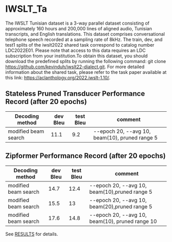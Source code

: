 # IWSLT_Ta

The IWSLT Tunisian dataset is a 3-way parallel dataset consisting of approximately 160 hours
and 200,000 lines of aligned audio, Tunisian transcripts, and English translations. This dataset
comprises conversational telephone speech recorded at a sampling rate of 8kHz. The train, dev,
and test1 splits of the iwslt2022 shared task correspond to catalog number LDC2022E01. Please
note that access to this data requires an LDC subscription from your institution.To obtain this
dataset, you should download the predefined splits by running the following command:
git clone https://github.com/kevinduh/iwslt22-dialect.git. For more detailed information about
the shared task, please refer to the task paper available at this link:
https://aclanthology.org/2022.iwslt-1.10/.

## Stateless Pruned Transducer Performance Record (after 20 epochs)

|    Decoding method                 |     dev Bleu     |    test Bleu    | comment                                  |
|------------------------------------|------------|------------|------------------------------------------|
| modified beam search               | 11.1	    | 9.2    | --epoch 20, --avg 10, beam(10), pruned range 5 |

## Zipformer Performance Record (after 20 epochs)

|    Decoding method                 |     dev Bleu     |    test Bleu    | comment                                  |
|------------------------------------|------------|------------|------------------------------------------|
| modified beam search               | 14.7	    | 12.4       | --epoch 20, --avg 10, beam(10),pruned range 5 |
| modified beam search               | 15.5	    | 13      | --epoch 20, --avg 10, beam(20),pruned range 5 |
| modified beam search               | 17.6	   | 14.8        | --epoch 20, --avg 10, beam(10), pruned range 10 |


See [RESULTS](/egs/iwslt_ta/ST/RESULTS.md) for details.
